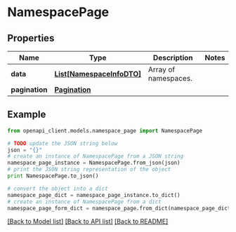 # NamespacePage


## Properties

Name | Type | Description | Notes
------------ | ------------- | ------------- | -------------
**data** | [**List[NamespaceInfoDTO]**](NamespaceInfoDTO.md) | Array of namespaces. | 
**pagination** | [**Pagination**](Pagination.md) |  | 

## Example

```python
from openapi_client.models.namespace_page import NamespacePage

# TODO update the JSON string below
json = "{}"
# create an instance of NamespacePage from a JSON string
namespace_page_instance = NamespacePage.from_json(json)
# print the JSON string representation of the object
print NamespacePage.to_json()

# convert the object into a dict
namespace_page_dict = namespace_page_instance.to_dict()
# create an instance of NamespacePage from a dict
namespace_page_form_dict = namespace_page.from_dict(namespace_page_dict)
```
[[Back to Model list]](../README.md#documentation-for-models) [[Back to API list]](../README.md#documentation-for-api-endpoints) [[Back to README]](../README.md)


